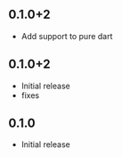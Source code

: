 ## 0.1.0+2

* Add support to pure dart

## 0.1.0+2

* Initial release
* fixes

## 0.1.0

* Initial release
